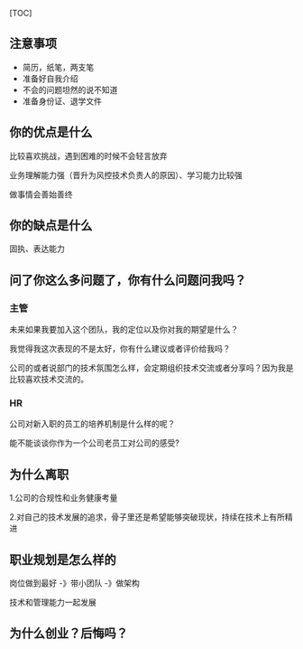 [TOC]

## 注意事项

- 简历，纸笔，两支笔
- 准备好自我介绍
- 不会的问题坦然的说不知道
- 准备身份证、退学文件




## 你的优点是什么

比较喜欢挑战，遇到困难的时候不会轻言放弃

业务理解能力强（晋升为风控技术负责人的原因）、学习能力比较强

做事情会善始善终



## 你的缺点是什么

固执、表达能力



## 问了你这么多问题了，你有什么问题问我吗？

### 主管

未来如果我要加入这个团队，我的定位以及你对我的期望是什么？

我觉得我这次表现的不是太好，你有什么建议或者评价给我吗？

公司的或者说部门的技术氛围怎么样，会定期组织技术交流或者分享吗？因为我是比较喜欢技术交流的。

### HR

公司对新入职的员工的培养机制是什么样的呢？

能不能谈谈你作为一个公司老员工对公司的感受?



## 为什么离职

1.公司的合规性和业务健康考量

2.对自己的技术发展的追求，骨子里还是希望能够突破现状，持续在技术上有所精进



## 职业规划是怎么样的

岗位做到最好 -》带小团队 -》做架构

技术和管理能力一起发展



## 为什么创业？后悔吗？

